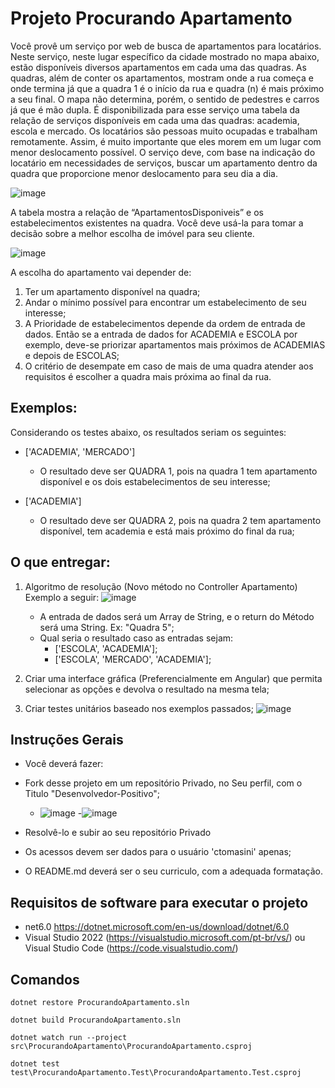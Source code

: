 # Projeto Procurando Apartamento

Você provê um serviço por web de busca de apartamentos para locatários. Neste serviço, neste lugar específico da cidade mostrado no mapa abaixo, estão disponíveis diversos apartamentos em cada uma das quadras. As quadras, além de conter os apartamentos, mostram onde a rua começa e onde termina já que a quadra 1 é o início da rua e quadra (n) é mais próximo a seu final. O mapa não determina, porém, o sentido de pedestres e carros já que é mão dupla. É disponibilizada para esse serviço uma tabela da relação de serviços disponíveis em cada uma das quadras: academia, escola e mercado. Os locatários são pessoas muito ocupadas e trabalham remotamente. Assim, é muito importante que eles morem em um lugar com menor deslocamento possível. O serviço deve, com base na indicação do locatário em necessidades de serviços, buscar um apartamento dentro da quadra que proporcione menor deslocamento para seu dia a dia. 

![image](https://user-images.githubusercontent.com/112395489/187196886-8818cda2-395c-4968-8831-645211fb303b.png)

A tabela mostra a relação de “ApartamentosDisponiveis” e os estabelecimentos existentes na quadra. Você deve usá-la para tomar a decisão sobre a melhor escolha de imóvel para seu cliente.

![image](https://user-images.githubusercontent.com/112395489/187196932-38fe6a55-7e7e-4a26-a463-3a3e015335dc.png)

A escolha do apartamento vai depender de:
1.	Ter um apartamento disponível na quadra;
2.	Andar o mínimo possível para encontrar um estabelecimento de seu interesse;
3.	A Prioridade de estabelecimentos depende da ordem de entrada de dados. Então se a entrada de dados for ACADEMIA e ESCOLA por exemplo, deve-se priorizar apartamentos mais próximos de ACADEMIAS e depois de ESCOLAS;
4.	O critério de desempate em caso de mais de uma quadra atender aos requisitos é escolher a quadra mais próxima ao final da rua.  

## Exemplos:

Considerando os testes abaixo, os resultados seriam os seguintes: 

- ['ACADEMIA', 'MERCADO'] 
    - O resultado deve ser QUADRA 1, pois na quadra 1 tem apartamento disponível e os dois estabelecimentos de seu interesse;

- ['ACADEMIA'] 
    - O resultado deve ser QUADRA 2, pois na quadra 2 tem apartamento disponível, tem academia e está mais próximo do final da rua;

## O que entregar:
1.	Algoritmo de resolução (Novo método no Controller Apartamento) Exemplo a seguir:
![image](https://user-images.githubusercontent.com/90634328/187257056-3d55d9e0-11c2-416e-9c07-2eba82665fcf.png)

    - A entrada de dados será um Array de String, e o return do Método será uma String. Ex: "Quadra 5";
    - Qual seria o resultado caso as entradas sejam:
        - ['ESCOLA', 'ACADEMIA'];
        - ['ESCOLA', 'MERCADO', 'ACADEMIA'];

2.	Criar uma interface gráfica (Preferencialmente em Angular) que permita selecionar as opções e devolva o resultado na mesma tela;
   
3.	Criar testes unitários baseado nos exemplos passados;
![image](https://user-images.githubusercontent.com/90634328/187255894-6ff4700d-0e97-4435-af29-a615925c6d20.png)


## Instruções Gerais
- Você deverá fazer:
 - Fork desse projeto em um repositório Privado, no Seu perfil, com o Titulo "Desenvolvedor-Positivo";
    - ![image](https://user-images.githubusercontent.com/90634328/187271331-e6582814-f28b-47d8-a940-f39d76a1f62d.png)
    -![image](https://user-images.githubusercontent.com/90634328/187272263-00e338ce-eb0c-474f-ab72-6c730060df56.png)

- Resolvê-lo e subir ao seu repositório Privado
- Os acessos devem ser dados para o usuário 'ctomasini' apenas;
- O README.md deverá ser o seu curriculo, com a adequada formatação.

## Requisitos de software para executar o projeto
- net6.0 https://dotnet.microsoft.com/en-us/download/dotnet/6.0
- Visual Studio 2022 (https://visualstudio.microsoft.com/pt-br/vs/) ou Visual Studio Code (https://code.visualstudio.com/)

## Comandos
```{.cs}
dotnet restore ProcurandoApartamento.sln
```
```{.cs}
dotnet build ProcurandoApartamento.sln
```
```{.cs}
dotnet watch run --project src\ProcurandoApartamento\ProcurandoApartamento.csproj
```
```{.cs}
dotnet test test\ProcurandoApartamento.Test\ProcurandoApartamento.Test.csproj
```
